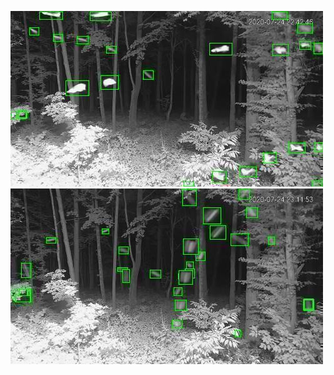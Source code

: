 ![20200724-223807-230812](in/20200724/20200724-223807-230812_0_.jpg)
![20200724-230817-233822](in/20200724/20200724-230817-233822_0_.jpg)

